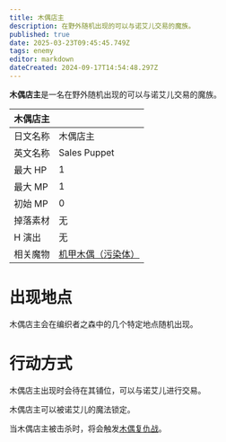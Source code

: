 ```yaml
---
title: 木偶店主
description: 在野外随机出现的可以与诺艾儿交易的魔族。
published: true
date: 2025-03-23T09:45:45.749Z
tags: enemy
editor: markdown
dateCreated: 2024-09-17T14:54:48.297Z
---
```


**木偶店主**是一名在野外随机出现的可以与诺艾儿交易的魔族。

<!-- 在这里放置图像 -->

| 木偶店主 ||
| - | - |
| 日文名称 | <span lang="ja">木偶店主</span> |
| 英文名称 | Sales Puppet |
| 最大 HP | 1 |
| 最大 MP | 1 |
| 初始 MP | 0 |
| 掉落素材 | 无 |
| H 演出 | 无 |
| 相关魔物 | [机甲木偶（污染体）](/zh/enemy/armoured-wooden-puppet-contaminated) |

# 出现地点

木偶店主会在编织者之森中的几个特定地点随机出现。

# 行动方式

木偶店主出现时会待在其铺位，可以与诺艾儿进行交易。

木偶店主可以被诺艾儿的魔法锁定。

当木偶店主被击杀时，将会触发[木偶复仇战](/zh/battle-locations/puppet-revenge)。